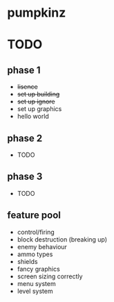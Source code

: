 # pumpkinz

# TODO

## phase 1

- ~~lisence~~
- ~~set up building~~
- ~~set up ignore~~
- set up graphics
- hello world

## phase 2

- TODO

## phase 3

- TODO



## feature pool

- control/firing
- block destruction (breaking up)
- enemy behaviour
- ammo types
- shields
- fancy graphics
- screen sizing correctly
- menu system
- level system

